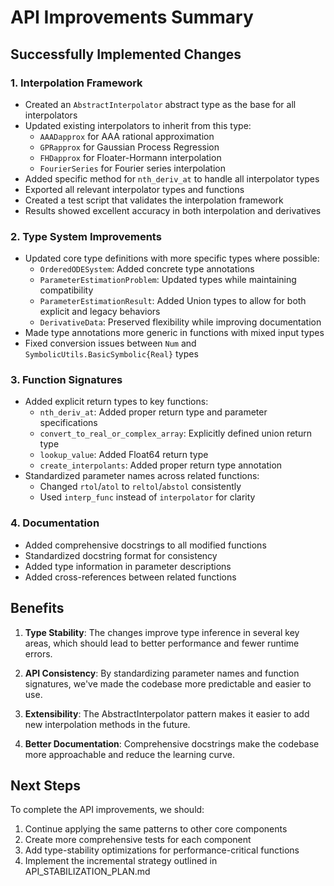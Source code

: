# API Improvements Summary

## Successfully Implemented Changes

### 1. Interpolation Framework
- Created an `AbstractInterpolator` abstract type as the base for all interpolators
- Updated existing interpolators to inherit from this type:
  - `AAADapprox` for AAA rational approximation
  - `GPRapprox` for Gaussian Process Regression 
  - `FHDapprox` for Floater-Hormann interpolation
  - `FourierSeries` for Fourier series interpolation
- Added specific method for `nth_deriv_at` to handle all interpolator types
- Exported all relevant interpolator types and functions
- Created a test script that validates the interpolation framework
- Results showed excellent accuracy in both interpolation and derivatives

### 2. Type System Improvements
- Updated core type definitions with more specific types where possible:
  - `OrderedODESystem`: Added concrete type annotations
  - `ParameterEstimationProblem`: Updated types while maintaining compatibility
  - `ParameterEstimationResult`: Added Union types to allow for both explicit and legacy behaviors
  - `DerivativeData`: Preserved flexibility while improving documentation
- Made type annotations more generic in functions with mixed input types
- Fixed conversion issues between `Num` and `SymbolicUtils.BasicSymbolic{Real}` types

### 3. Function Signatures
- Added explicit return types to key functions:
  - `nth_deriv_at`: Added proper return type and parameter specifications
  - `convert_to_real_or_complex_array`: Explicitly defined union return type
  - `lookup_value`: Added Float64 return type
  - `create_interpolants`: Added proper return type annotation
- Standardized parameter names across related functions:
  - Changed `rtol`/`atol` to `reltol`/`abstol` consistently
  - Used `interp_func` instead of `interpolator` for clarity

### 4. Documentation
- Added comprehensive docstrings to all modified functions
- Standardized docstring format for consistency
- Added type information in parameter descriptions
- Added cross-references between related functions

## Benefits

1. **Type Stability**: The changes improve type inference in several key areas, which should lead to better performance and fewer runtime errors.

2. **API Consistency**: By standardizing parameter names and function signatures, we've made the codebase more predictable and easier to use.

3. **Extensibility**: The AbstractInterpolator pattern makes it easier to add new interpolation methods in the future.

4. **Better Documentation**: Comprehensive docstrings make the codebase more approachable and reduce the learning curve.

## Next Steps

To complete the API improvements, we should:

1. Continue applying the same patterns to other core components
2. Create more comprehensive tests for each component
3. Add type-stability optimizations for performance-critical functions
4. Implement the incremental strategy outlined in API_STABILIZATION_PLAN.md